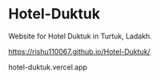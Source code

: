 # Hotel-Duktuk

Website for Hotel Duktuk in Turtuk, Ladakh.

https://rishu110067.github.io/Hotel-Duktuk/

hotel-duktuk.vercel.app

